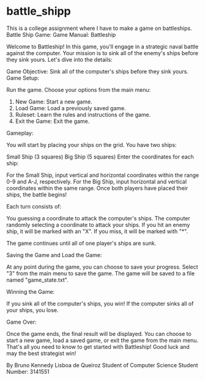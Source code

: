 # battle_shipp
This is a college assignment where I have to make a game on battleships.
Battle Ship Game:
Game Manual: Battleship

Welcome to Battleship! In this game, you'll engage in a strategic naval battle against the computer. Your mission is to sink all of the enemy's ships before they sink yours. Let's dive into the details:

Game Objective:
Sink all of the computer's ships before they sink yours.
Game Setup:
 
Run the game.
Choose your options from the main menu:
1. New Game: Start a new game.
2. Load Game: Load a previously saved game.
3. Ruleset: Learn the rules and instructions of the game.
4. Exit the Game: Exit the game.


Gameplay:
 
You will start by placing your ships on the grid. You have two ships:

Small Ship (3 squares)
Big Ship (5 squares)
Enter the coordinates for each ship:

For the Small Ship, input vertical and horizontal coordinates within the range 0-9 and A-J, respectively.
For the Big Ship, input horizontal and vertical coordinates within the same range.
Once both players have placed their ships, the battle begins!

 

Each turn consists of:

You guessing a coordinate to attack the computer's ships.
The computer randomly selecting a coordinate to attack your ships.
If you hit an enemy ship, it will be marked with an "X". If you miss, it will be marked with "*".

The game continues until all of one player's ships are sunk.

 
Saving the Game and Load the Game:

At any point during the game, you can choose to save your progress.
Select "3" from the main menu to save the game.
The game will be saved to a file named "game_state.txt".

 
Winning the Game:

If you sink all of the computer's ships, you win!
If the computer sinks all of your ships, you lose.
 
Game Over:

Once the game ends, the final result will be displayed.
You can choose to start a new game, load a saved game, or exit the game from the main menu.
That's all you need to know to get started with Battleship! Good luck and may the best strategist win!

By Bruno Kennedy Lisboa de Queiroz
Student of Computer Science
Student Number: 3141551
